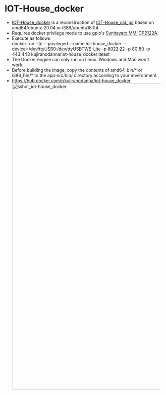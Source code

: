 # IOT-House_docker
- [IOT-House_docker](https://github.com/kujiranodanna/IOT-House_docker) is a reconstruction of [IOT-House_old_pc](https://github.com/kujiranodanna/IOT-House_old_pc) based on amd64/ubuntu:20.04 or i386/ubuntu18.04. 
- Requires docker privilege mode to use gpio's [Sunhayato MM-CP2122A](https://www.sunhayato.co.jp/material2/ett09/item_1083).
- Execute as follows.<br>
  docker run -itd --privileged --name iot-house_docker --device=/dev/ttyUSB0:/dev/ttyUSBTWE-Lite -p 8022:22 -p 80:80 -p 443:443 kujiranodanna/iot-house_docker:latest
- The Docker engine can only run on Linux. Windows and Mac won't work.
- Before building the image, copy the contents of amd64_bin/* or i386_bin/* to the app-src/bin/ directory according to your environment.
- https://hub.docker.com/r/kujiranodanna/iot-house_docker<img width="986" alt="sshot_iot-house_docker" src="https://user-images.githubusercontent.com/70492305/143548255-1ff3dd03-4130-466d-8f81-b4f95b112208.png">
